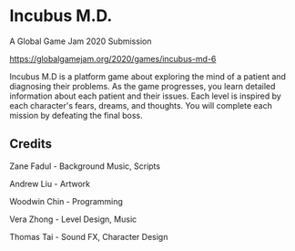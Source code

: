 # Incubus M.D.
A Global Game Jam 2020 Submission  

https://globalgamejam.org/2020/games/incubus-md-6

Incubus M.D is a platform game about exploring the mind of a patient and diagnosing their problems. As the game progresses, you learn detailed information about each patient and their issues. Each level is inspired by each character's fears, dreams, and thoughts. You will complete each mission by defeating the final boss.  

## Credits
Zane Fadul - Background Music, Scripts

Andrew Liu - Artwork

Woodwin Chin - Programming

Vera Zhong - Level Design, Music

Thomas Tai - Sound FX, Character Design
